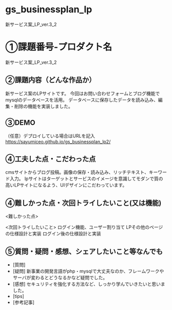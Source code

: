 # gs_businessplan_lp
新サービス案_LP_ver.3_2

# ①課題番号-プロダクト名
新サービス案_LP_ver.3_2

## ②課題内容（どんな作品か）
新サービス案のLPサイトです。
今回はお問い合わせフォームとブログ機能でmysqlのデータベースを活用。
データベースに保存したデータを読み込み、編集・削除の機能を実装しました。

## ③DEMO
（任意）デプロイしている場合はURLを記入
https://sayumiceo.github.io/gs_businessplan_lp2/

## ④工夫した点・こだわった点
cmsサイトからブログ投稿。画像の保存・読み込み、リッチテキスト、キーワード入力。
lpサイトはターゲットとサービスのイメージを意識してモダンで質の高いLPサイトになるよう、UIデザインにこだわっています。

## ④難しかった点・次回トライしたいこと(又は機能)
<難しかった点>

<次回トライしたいこと>
ログイン機能、ユーザー割り当て
LPその他のページの仕様設計と実装
ログイン後の仕様設計と実装

## ⑤質問・疑問・感想、シェアしたいこと等なんでも
- [質問] 
- [疑問] 新事業の開発言語がphp・mysqlで大丈夫なのか、フレームワークやサーバが変わるとどうなるかなど疑問でした。
- [感想] セキュリティを強化する方法など、しっかり学んでいきたいと思いました。
- [tips]
- [参考記事]
